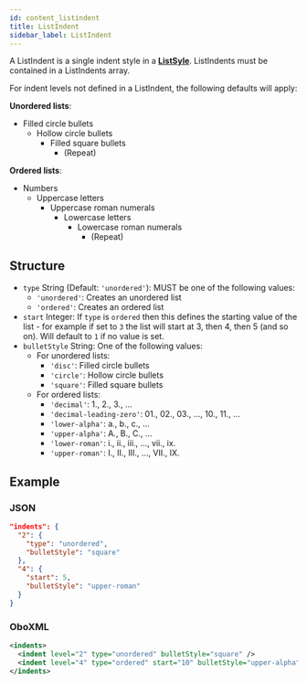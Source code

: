 ```yaml
---
id: content_listindent
title: ListIndent
sidebar_label: ListIndent
---
```


A ListIndent is a single indent style in a **[ListSyle](content_liststyles.md)**.  ListIndents must be contained in a ListIndents array.

For indent levels not defined in a ListIndent, the following defaults will apply:

**Unordered lists**:

* Filled circle bullets
  * Hollow circle bullets
    * Filled square bullets
      * (Repeat)

**Ordered lists**:

* Numbers
  * Uppercase letters
    * Uppercase roman numerals
      * Lowercase letters
        * Lowercase roman numerals
          * (Repeat)

## Structure

* `type` String (Default: `'unordered'`): MUST be one of the following values:
  * `'unordered'`: Creates an unordered list
  * `'ordered'`: Creates an ordered list
* `start` Integer: If `type` is `ordered` then this defines the starting value of the list - for example if set to `3` the list will start at 3, then 4, then 5 (and so on). Will default to `1` if no value is set.
* `bulletStyle` String: One of the following values:
  * For unordered lists:
    * `'disc'`: Filled circle bullets
    * `'circle'`: Hollow circle bullets
    * `'square'`: Filled square bullets
  * For ordered lists:
    * `'decimal'`: 1., 2., 3., ...
    * `'decimal-leading-zero'`: 01., 02., 03., ..., 10., 11., ...
    * `'lower-alpha'`: a., b., c., ...
    * `'upper-alpha'`: A., B., C., ...
    * `'lower-roman'`: i., ii., iii., ..., vii., ix.
    * `'upper-roman'`: I., II., III., ..., VII., IX.

## Example

### JSON

```json
"indents": {
  "2": {
    "type": "unordered",
    "bulletStyle": "square"
  },
  "4": {
    "start": 5,
    "bulletStyle": "upper-roman"
  }
}
```

### OboXML

```xml
<indents>
  <indent level="2" type="unordered" bulletStyle="square" />
  <indent level="4" type="ordered" start="10" bulletStyle="upper-alpha" />
</indents>
```
